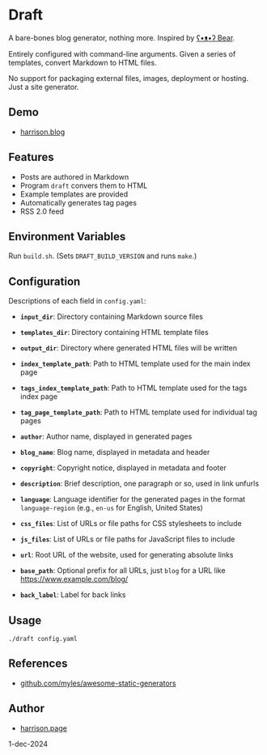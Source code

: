 # Draft

A bare-bones blog generator, nothing more. Inspired by [ʕ•ᴥ•ʔ Bear](https://github.com/HermanMartinus/bearblog/).

Entirely configured with command-line arguments. Given a series of templates, convert Markdown to HTML files.

No support for packaging external files, images, deployment or hosting. Just a site generator.

## Demo

* [harrison.blog](https://harrison.blog)

## Features

* Posts are authored in Markdown
* Program `draft` convers them to HTML
* Example templates are provided
* Automatically generates tag pages
* RSS 2.0 feed

## Environment Variables

Run `build.sh`. (Sets `DRAFT_BUILD_VERSION` and runs `make`.)

## Configuration

Descriptions of each field in `config.yaml`:

- **`input_dir`**: Directory containing Markdown source files

- **`templates_dir`**: Directory containing HTML template files

- **`output_dir`**: Directory where generated HTML files will be written

- **`index_template_path`**: Path to HTML template used for the main index page

- **`tags_index_template_path`**: Path to HTML template used for the tags index page

- **`tag_page_template_path`**: Path to HTML template used for individual tag pages

- **`author`**: Author name, displayed in generated pages

- **`blog_name`**: Blog name, displayed in metadata and header

- **`copyright`**: Copyright notice, displayed in metadata and footer

- **`description`**: Brief description, one paragraph or so, used in link unfurls

- **`language`**: Language identifier for the generated pages in the format `language-region` (e.g., `en-us` for English, United States)

- **`css_files`**: List of URLs or file paths for CSS stylesheets to include

- **`js_files`**: List of URLs or file paths for JavaScript files to include

- **`url`**: Root URL of the website, used for generating absolute links

- **`base_path`**: Optional prefix for all URLs, just `blog` for a URL like https://www.example.com/blog/

- **`back_label`**: Label for back links

## Usage

```
./draft config.yaml
```

## References

* [github.com/myles/awesome-static-generators](https://github.com/myles/awesome-static-generators)


## Author

* [harrison.page](https://harrison.page)

1-dec-2024
